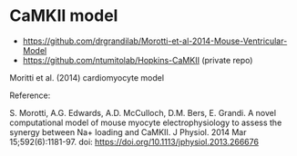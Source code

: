 # CaMKII model

- https://github.com/drgrandilab/Morotti-et-al-2014-Mouse-Ventricular-Model
- https://github.com/ntumitolab/Hopkins-CaMKII (private repo)

Moritti et al. (2014) cardiomyocyte model

Reference:

S. Morotti, A.G. Edwards, A.D. McCulloch, D.M. Bers, E. Grandi.
A novel computational model of mouse myocyte electrophysiology to assess the synergy
between Na+ loading and CaMKII.
J Physiol. 2014 Mar 15;592(6):1181-97.
doi: https://doi.org/10.1113/jphysiol.2013.266676
